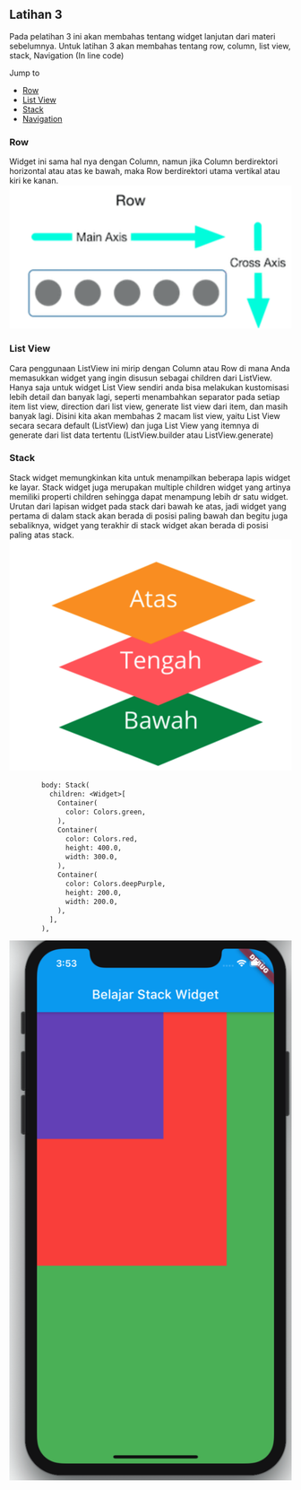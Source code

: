 ## Latihan 3

Pada pelatihan 3 ini akan membahas tentang widget lanjutan dari materi sebelumnya.
Untuk latihan 3 akan membahas tentang row, column, list view, stack, Navigation (In line code)

Jump to

- [Row](https://github.com/dikynugraha1111/bootcamp_uty/tree/master/lib/latihan_3#Row)
- [List View](https://github.com/dikynugraha1111/bootcamp_uty/tree/master/lib/latihan_3#List-View)
- [Stack](https://github.com/dikynugraha1111/bootcamp_uty/tree/master/lib/latihan_3#Stack)
- [Navigation]()

### Row

Widget ini sama hal nya dengan Column, namun jika Column berdirektori horizontal atau atas ke bawah, maka Row berdirektori utama vertikal atau kiri ke kanan.</br>
![row-direction](../../asset/raw/row_direction.png)</br>

### List View

Cara penggunaan ListView ini mirip dengan Column atau Row di mana Anda memasukkan widget yang ingin disusun sebagai children dari ListView.
Hanya saja untuk widget List View sendiri anda bisa melakukan kustomisasi lebih detail dan banyak lagi, seperti menambahkan separator pada setiap item list view, direction dari list view, generate list view dari item, dan masih banyak lagi.
Disini kita akan membahas 2 macam list view, yaitu List View secara secara default (ListView) dan juga List View yang itemnya di generate dari list data tertentu (ListView.builder atau ListView.generate)

### Stack

Stack widget memungkinkan kita untuk menampilkan beberapa lapis widget ke layar. Stack widget juga merupakan multiple children widget yang artinya memiliki properti children sehingga dapat menampung lebih dr satu widget. Urutan dari lapisan widget pada stack dari bawah ke atas, jadi widget yang pertama di dalam stack akan berada di posisi paling bawah dan begitu juga sebaliknya, widget yang terakhir di stack widget akan berada di posisi paling atas stack.</br>
![stack-pict](../../asset/raw/stack_pict.png)</br>

```
        body: Stack(
          children: <Widget>[
            Container(
              color: Colors.green,
            ),
            Container(
              color: Colors.red,
              height: 400.0,
              width: 300.0,
            ),
            Container(
              color: Colors.deepPurple,
              height: 200.0,
              width: 200.0,
            ),
          ],
        ),
```

![stack-sample](../../asset/raw/stack_sample.png)</br>
